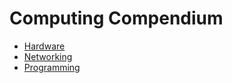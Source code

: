 # Computing Compendium

  * [Hardware](hardware)
  * [Networking](networking)
  * [Programming](programming)
